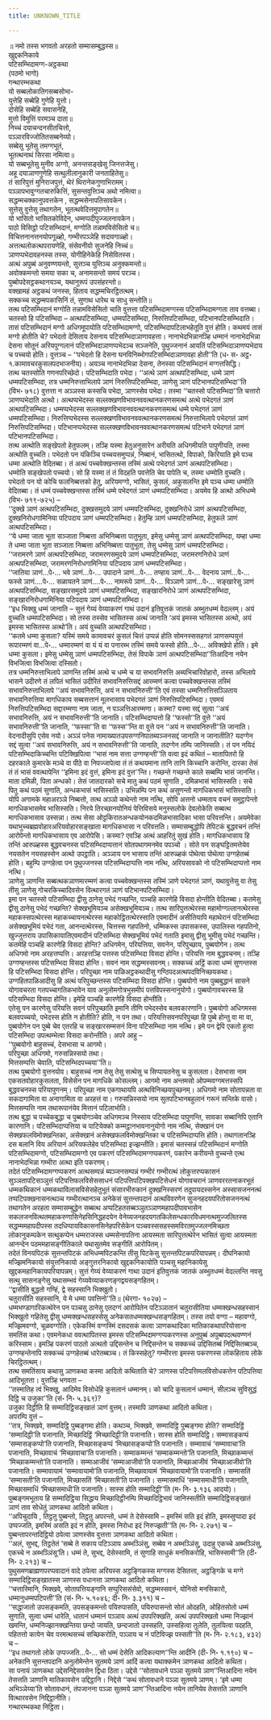 ```yaml
---
title: UNKNOWN_TITLE

---
```

॥ नमो तस्स भगवतो अरहतो सम्मासम्बुद्धस्स॥  
खुद्दकनिकाये  
पटिसम्भिदामग्ग-अट्ठकथा  
(पठमो भागो)  
गन्थारम्भकथा  
यो सब्बलोकातिगसब्बसोभा-  
युत्तेहि सब्बेहि गुणेहि युत्तो।  
दोसेहि सब्बेहि सवासनेहि,  
मुत्तो विमुत्तिं परमञ्च दाता॥  
निच्चं दयाचन्दनसीतचित्तो,  
पञ्ञारविज्जोतितसब्बनेय्यो।  
सब्बेसु भूतेसु तमग्गभूतं,  
भूतत्थनाथं सिरसा नमित्वा॥  
यो सब्बभूतेसु मुनीव अग्गो, अनन्तसङ्खेसु जिनत्तजेसु।  
अहू दयाञाणगुणेहि सत्थुलीलानुकारी जनताहितेसु॥  
तं सारिपुत्तं मुनिराजपुत्तं, थेरं थिरानेकगुणाभिरामम्।  
पञ्ञापभावुग्गतचारुकित्तिं, सुसन्तवुत्तिञ्च अथो नमित्वा॥  
सद्धम्मचक्कानुपवत्तकेन , सद्धम्मसेनापतिसावकेन।  
सुत्तेसु वुत्तेसु तथागतेन, भूतत्थवेदित्तमुपागतेन॥  
यो भासितो भासितकोविदेन, धम्मप्पदीपुज्जलनायकेन।  
पाठो विसिट्ठो पटिसम्भिदानं, मग्गोति तन्नामविसेसितो च॥  
विचित्तनानत्तनयोपगूळ्हो, गम्भीरपञ्ञेहि सदावगाळ्हो।  
अत्तत्थलोकत्थपरायणेहि, संसेवनीयो सुजनेहि निच्चं॥  
ञाणप्पभेदावहनस्स तस्स, योगीहिनेकेहि निसेवितस्स।  
अत्थं अपुब्बं अनुवण्णयन्तो, सुत्तञ्च युत्तिञ्च अनुक्कमन्तो॥  
अवोक्कमन्तो समया सका च, अनामसन्तो समयं परञ्च।  
पुब्बोपदेसट्ठकथानयञ्च, यथानुरूपं उपसंहरन्तो॥  
वक्खामहं अट्ठकथं जनस्स, हिताय सद्धम्मचिरट्ठितत्थम्।  
सक्कच्च सद्धम्मपकासिनिं तं, सुणाथ धारेथ च साधु सन्तोति॥  
तत्थ पटिसम्भिदानं मग्गोति तन्नामविसेसितो चाति वुत्तत्ता पटिसम्भिदामग्गस्स पटिसम्भिदामग्गता ताव वत्तब्बा। चतस्सो हि पटिसम्भिदा – अत्थपटिसम्भिदा, धम्मपटिसम्भिदा, निरुत्तिपटिसम्भिदा, पटिभानपटिसम्भिदाति। तासं पटिसम्भिदानं मग्गो अधिगमूपायोति पटिसम्भिदामग्गो, पटिसम्भिदापटिलाभहेतूति वुत्तं होति। कथमयं तासं मग्गो होतीति चे? पभेदतो देसिताय देसनाय पटिसम्भिदाञाणावहत्ता। नानाभेदभिन्नानञ्हि धम्मानं नानाभेदभिन्ना देसना सोतूनं अरियपुग्गलानं पटिसम्भिदाञाणप्पभेदञ्च सञ्जनेति, पुथुज्जनानं आयतिं पटिसम्भिदाञाणप्पभेदाय च पच्चयो होति। वुत्तञ्च – ‘‘पभेदतो हि देसना घनविनिब्भोगपटिसम्भिदाञाणावहा होती’’ति (ध॰ स॰ अट्ठ॰ १.कामावचरकुसलपदभाजनीय)। अयञ्च नानाभेदभिन्ना देसना, तेनस्सा पटिसम्भिदानं मग्गत्तसिद्धि।  
तत्थ चतस्सोति गणनपरिच्छेदो। पटिसम्भिदाति पभेदा। ‘‘अत्थे ञाणं अत्थपटिसम्भिदा, धम्मे ञाणं धम्मपटिसम्भिदा, तत्र धम्मनिरुत्ताभिलापे ञाणं निरुत्तिपटिसम्भिदा, ञाणेसु ञाणं पटिभानपटिसम्भिदा’’ति (विभ॰ ७१८) वुत्तत्ता न अञ्ञस्स कस्सचि पभेदा, ञाणस्सेव पभेदा। तस्मा ‘‘चतस्सो पटिसम्भिदा’’ति चत्तारो ञाणप्पभेदाति अत्थो। अत्थप्पभेदस्स सल्लक्खणविभावनववत्थानकरणसमत्थं अत्थे पभेदगतं ञाणं अत्थपटिसम्भिदा। धम्मप्पभेदस्स सल्लक्खणविभावनववत्थानकरणसमत्थं धम्मे पभेदगतं ञाणं धम्मपटिसम्भिदा। निरुत्तिप्पभेदस्स सल्लक्खणविभावनववत्थानकरणसमत्थं निरुत्ताभिलापे पभेदगतं ञाणं निरुत्तिपटिसम्भिदा। पटिभानप्पभेदस्स सल्लक्खणविभावनववत्थानकरणसमत्थं पटिभाने पभेदगतं ञाणं पटिभानपटिसम्भिदा।  
तत्थ अत्थोति सङ्खेपतो हेतुफलम्। तञ्हि यस्मा हेतुअनुसारेन अरीयति अधिगमीयति पापुणीयति, तस्मा अत्थोति वुच्चति। पभेदतो पन यंकिञ्चि पच्चयसमुप्पन्नं, निब्बानं, भासितत्थो, विपाको, किरियाति इमे पञ्च धम्मा अत्थोति वेदितब्बा। तं अत्थं पच्चवेक्खन्तस्स तस्मिं अत्थे पभेदगतं ञाणं अत्थपटिसम्भिदा।  
धम्मोति सङ्खेपतो पच्चयो। सो हि यस्मा तं तं विदहति पवत्तेति चेव पापेति च, तस्मा धम्मोति वुच्चति। पभेदतो पन यो कोचि फलनिब्बत्तको हेतु, अरियमग्गो, भासितं, कुसलं, अकुसलन्ति इमे पञ्च धम्मा धम्मोति वेदितब्बा। तं धम्मं पच्चवेक्खन्तस्स तस्मिं धम्मे पभेदगतं ञाणं धम्मपटिसम्भिदा। अयमेव हि अत्थो अभिधम्मे (विभ॰ ७१९-७२५) –  
‘‘दुक्खे ञाणं अत्थपटिसम्भिदा, दुक्खसमुदये ञाणं धम्मपटिसम्भिदा, दुक्खनिरोधे ञाणं अत्थपटिसम्भिदा, दुक्खनिरोधगामिनिया पटिपदाय ञाणं धम्मपटिसम्भिदा। हेतुम्हि ञाणं धम्मपटिसम्भिदा, हेतुफले ञाणं अत्थपटिसम्भिदा।  
‘‘ये धम्मा जाता भूता सञ्जाता निब्बत्ता अभिनिब्बत्ता पातुभूता, इमेसु धम्मेसु ञाणं अत्थपटिसम्भिदा, यम्हा धम्मा ते धम्मा जाता भूता सञ्जाता निब्बत्ता अभिनिब्बत्ता पातुभूता, तेसु धम्मेसु ञाणं धम्मपटिसम्भिदा।  
‘‘जरामरणे ञाणं अत्थपटिसम्भिदा, जरामरणसमुदये ञाणं धम्मपटिसम्भिदा, जरामरणनिरोधे ञाणं अत्थपटिसम्भिदा, जरामरणनिरोधगामिनिया पटिपदाय ञाणं धम्मपटिसम्भिदा।  
‘‘जातिया ञाणं…पे॰… भवे ञाणं…पे॰… उपादाने ञाणं…पे॰… तण्हाय ञाणं…पे॰… वेदनाय ञाणं…पे॰… फस्से ञाणं….पे॰… सळायतने ञाणं….पे॰… नामरूपे ञाणं…पे॰… विञ्ञाणे ञाणं…पे॰… सङ्खारेसु ञाणं अत्थपटिसम्भिदा, सङ्खारसमुदये ञाणं धम्मपटिसम्भिदा, सङ्खारनिरोधे ञाणं अत्थपटिसम्भिदा, सङ्खारनिरोधगामिनिया पटिपदाय ञाणं धम्मपटिसम्भिदा।  
‘‘इध भिक्खु धम्मं जानाति – सुत्तं गेय्यं वेय्याकरणं गाथं उदानं इतिवुत्तकं जातकं अब्भुतधम्मं वेदल्लम्। अयं वुच्चति धम्मपटिसम्भिदा। सो तस्स तस्सेव भासितस्स अत्थं जानाति ‘अयं इमस्स भासितस्स अत्थो, अयं इमस्स भासितस्स अत्थो’ति। अयं वुच्चति अत्थपटिसम्भिदा।  
‘‘कतमे धम्मा कुसला? यस्मिं समये कामावचरं कुसलं चित्तं उप्पन्नं होति सोमनस्ससहगतं ञाणसम्पयुत्तं रूपारम्मणं वा…पे॰… धम्मारम्मणं वा यं यं वा पनारब्भ तस्मिं समये फस्सो होति…पे॰… अविक्खेपो होति। इमे धम्मा कुसला। इमेसु धम्मेसु ञाणं धम्मपटिसम्भिदा, तेसं विपाके ञाणं अत्थपटिसम्भिदा’’तिआदिना नयेन विभजित्वा विभजित्वा दस्सितो।  
तत्र धम्मनिरुत्ताभिलापे ञाणन्ति तस्मिं अत्थे च धम्मे च या सभावनिरुत्ति अब्यभिचारिवोहारो, तस्स अभिलापे भासने उदीरणे तं लपितं भासितं उदीरितं सभावनिरुत्तिसद्दं आरम्मणं कत्वा पच्चवेक्खन्तस्स तस्मिं सभावनिरुत्ताभिलापे ‘‘अयं सभावनिरुत्ति, अयं न सभावनिरुत्ती’’ति एवं तस्सा धम्मनिरुत्तिसञ्ञिताय सभावनिरुत्तिया मागधिकाय सब्बसत्तानं मूलभासाय पभेदगतं ञाणं निरुत्तिपटिसम्भिदा। एवमयं निरुत्तिपटिसम्भिदा सद्दारम्मणा नाम जाता, न पञ्ञत्तिआरम्मणा। कस्मा? यस्मा सद्दं सुत्वा ‘‘अयं सभावनिरुत्ति, अयं न सभावनिरुत्ती’’ति जानाति। पटिसम्भिदाप्पत्तो हि ‘‘फस्सो’’ति वुत्ते ‘‘अयं सभावनिरुत्ती’’ति जानाति, ‘‘फस्सा’’ति वा ‘‘फस्स’’न्ति वा वुत्ते पन ‘‘अयं न सभावनिरुत्ती’’ति जानाति। वेदनादीसुपि एसेव नयो। अञ्ञं पनेस नामाख्यातउपसग्गनिपातब्यञ्जनसद्दं जानाति न जानातीति? यदग्गेन सद्दं सुत्वा ‘‘अयं सभावनिरुत्ति, अयं न सभावनिरुत्ती’’ति जानाति, तदग्गेन तम्पि जानिस्सति। तं पन नयिदं पटिसम्भिदाकिच्चन्ति पटिक्खिपित्वा ‘‘भासं नाम सत्ता उग्गण्हन्ती’’ति वत्वा इदं कथितं – मातापितरो हि दहरकाले कुमारके मञ्चे वा पीठे वा निपज्जापेत्वा तं तं कथयमाना तानि तानि किच्चानि करोन्ति, दारका तेसं तं तं भासं ववत्थापेन्ति ‘‘इमिना इदं वुत्तं, इमिना इदं वुत्त’’न्ति। गच्छन्ते गच्छन्ते काले सब्बम्पि भासं जानन्ति। माता दमिळी, पिता अन्धको। तेसं जातदारको सचे मातु कथं पठमं सुणाति , दमिळभासं भासिस्सति। सचे पितु कथं पठमं सुणाति, अन्धकभासं भासिस्सति। उभिन्नम्पि पन कथं असुणन्तो मागधिकभासं भासिस्सति।  
योपि अगामके महाअरञ्ञे निब्बत्तो, तत्थ अञ्ञो कथेन्तो नाम नत्थि, सोपि अत्तनो धम्मताय वचनं समुट्ठापेन्तो मागधिकभासमेव भासिस्सति। निरये तिरच्छानयोनियं पेत्तिविसये मनुस्सलोके देवलोकेति सब्बत्थ मागधिकभासाव उस्सन्ना। तत्थ सेसा ओट्टकिरातअन्धकयोनकदमिळभासादिका भासा परिवत्तन्ति। अयमेवेका यथाभुच्चब्रह्मवोहारअरियवोहारसङ्खाता मागधिकभासा न परिवत्तति। सम्मासम्बुद्धोपि तेपिटकं बुद्धवचनं तन्तिं आरोपेन्तो मागधिकभासाय एव आरोपेसि। कस्मा? एवञ्हि अत्थं आहरितुं सुखं होति। मागधिकभासाय हि तन्तिं आरुळ्हस्स बुद्धवचनस्स पटिसम्भिदाप्पत्तानं सोतपथागमनमेव पपञ्चो । सोते पन सङ्घट्टितमत्तेयेव नयसतेन नयसहस्सेन अत्थो उपट्ठाति। अञ्ञाय पन भासाय तन्तिं आरुळ्हकं पोथेत्वा पोथेत्वा उग्गहेतब्बं होति। बहुम्पि उग्गहेत्वा पन पुथुज्जनस्स पटिसम्भिदाप्पत्ति नाम नत्थि, अरियसावको नो पटिसम्भिदाप्पत्तो नाम नत्थि।  
ञाणेसु ञाणन्ति सब्बत्थकञाणमारम्मणं कत्वा पच्चवेक्खन्तस्स तस्मिं ञाणे पभेदगतं ञाणं, यथावुत्तेसु वा तेसु तीसु ञाणेसु गोचरकिच्चादिवसेन वित्थारगतं ञाणं पटिभानपटिसम्भिदा।  
इमा पन चतस्सो पटिसम्भिदा द्वीसु ठानेसु पभेदं गच्छन्ति, पञ्चहि कारणेहि विसदा होन्तीति वेदितब्बा। कतमेसु द्वीसु ठानेसु पभेदं गच्छन्ति? सेक्खभूमियञ्च असेक्खभूमियञ्च। तत्थ सारिपुत्तत्थेरस्स महामोग्गल्लानत्थेरस्स महाकस्सपत्थेरस्स महाकच्चायनत्थेरस्स महाकोट्ठितत्थेरस्साति एवमादीनं असीतियापि महाथेरानं पटिसम्भिदा असेक्खभूमियं पभेदं गता, आनन्दत्थेरस्स, चित्तस्स गहपतिनो, धम्मिकस्स उपासकस्स, उपालिस्स गहपतिनो, खुज्जुत्तराय उपासिकायातिएवमादीनं पटिसम्भिदा सेक्खभूमियं पभेदं गताति इमासु द्वीसु भूमीसु पभेदं गच्छन्ति।  
कतमेहि पञ्चहि कारणेहि विसदा होन्ति? अधिगमेन, परियत्तिया, सवनेन, परिपुच्छाय, पुब्बयोगेन। तत्थ अधिगमो नाम अरहत्तप्पत्ति। अरहत्तञ्हि पत्तस्स पटिसम्भिदा विसदा होन्ति। परियत्ति नाम बुद्धवचनम्। तञ्हि उग्गण्हन्तस्स पटिसम्भिदा विसदा होन्ति। सवनं नाम सद्धम्मस्सवनम्। सक्कच्चं अट्ठिं कत्वा धम्मं सुणन्तस्स हि पटिसम्भिदा विसदा होन्ति। परिपुच्छा नाम पाळिअट्ठकथादीसु गण्ठिपदअत्थपदविनिच्छयकथा। उग्गहितपाळिआदीसु हि अत्थं परिपुच्छन्तस्स पटिसम्भिदा विसदा होन्ति। पुब्बयोगो नाम पुब्बबुद्धानं सासने योगावचरता गतपच्चागतिकभावेन याव अनुलोमगोत्रभुसमीपं पत्तविपस्सनानुयोगो। पुब्बयोगावचरस्स हि पटिसम्भिदा विसदा होन्ति। इमेहि पञ्चहि कारणेहि विसदा होन्तीति।  
एतेसु पन कारणेसु परियत्ति सवनं परिपुच्छाति इमानि तीणि पभेदस्सेव बलवकारणानि। पुब्बयोगो अधिगमस्स बलवपच्चयो, पभेदस्स होति न होतीति? होति, न पन तथा। परियत्तिसवनपरिपुच्छा हि पुब्बे होन्तु वा मा वा, पुब्बयोगेन पन पुब्बे चेव एतरहि च सङ्खारसम्मसनं विना पटिसम्भिदा नाम नत्थि। इमे पन द्वेपि एकतो हुत्वा पटिसम्भिदा उपत्थम्भेत्वा विसदा करोन्तीति। अपरे आहु –  
‘‘पुब्बयोगो बाहुसच्चं, देसभासा च आगमो।  
परिपुच्छा अधिगमो, गरुसन्निस्सयो तथा।  
मित्तसम्पत्ति चेवाति, पटिसम्भिदपच्चया’’ति॥  
तत्थ पुब्बयोगो वुत्तनयोव। बाहुसच्चं नाम तेसु तेसु सत्थेसु च सिप्पायतनेसु च कुसलता। देसभासा नाम एकसतवोहारकुसलता, विसेसेन पन मागधिके कोसल्लम्। आगमो नाम अन्तमसो ओपम्मवग्गमत्तस्सपि बुद्धवचनस्स परियापुणनम्। परिपुच्छा नाम एकगाथायपि अत्थविनिच्छयपुच्छनम्। अधिगमो नाम सोतापन्नता वा सकदागामिता वा अनागामिता वा अरहत्तं वा। गरुसन्निस्सयो नाम सुतपटिभानबहुलानं गरूनं सन्तिके वासो। मित्तसम्पत्ति नाम तथारूपानंयेव मित्तानं पटिलाभोति।  
तत्थ बुद्धा च पच्चेकबुद्धा च पुब्बयोगञ्चेव अधिगमञ्च निस्साय पटिसम्भिदा पापुणन्ति, सावका सब्बानिपि एतानि कारणानि। पटिसम्भिदाप्पत्तिया च पाटियेक्को कम्मट्ठानभावनानुयोगो नाम नत्थि, सेक्खानं पन सेक्खफलविमोक्खन्तिका, असेक्खानं असेक्खफलविमोक्खन्तिका च पटिसम्भिदाप्पत्ति होति। तथागतानञ्हि दस बलानि विय अरियानं अरियफलेहेव पटिसम्भिदा इज्झन्तीति। इमासं चतस्सन्नं पटिसम्भिदानं मग्गोति पटिसम्भिदामग्गो, पटिसम्भिदामग्गो एव पकरणं पटिसम्भिदामग्गप्पकरणं, पकारेन करीयन्ते वुच्चन्ते एत्थ नानाभेदभिन्ना गम्भीरा अत्था इति पकरणम्।  
तदेतं पटिसम्भिदामग्गप्पकरणं अत्थसम्पन्नं ब्यञ्जनसम्पन्नं गम्भीरं गम्भीरत्थं लोकुत्तरप्पकासनं सुञ्ञतापटिसञ्ञुत्तं पटिपत्तिफलविसेससाधनं पटिपत्तिपटिपक्खपटिसेधनं योगावचरानं ञाणवररतनाकरभूतं धम्मकथिकानं धम्मकथाविलासविसेसहेतुभूतं संसारभीरुकानं दुक्खनिस्सरणं तदुपायदस्सनेन अस्सासजननत्थं तप्पटिपक्खनासनत्थञ्च गम्भीरत्थानञ्च अनेकेसं सुत्तन्तपदानं अत्थविवरणेन सुजनहदयपरितोसजननत्थं तथागतेन अरहता सम्मासम्बुद्धेन सब्बत्थ अप्पटिहतसब्बञ्ञुतञ्ञाणमहापदीपावभासेन सकलजनवित्थतमहाकरुणासिनेहसिनिद्धहदयेन वेनेय्यजनहदयगतकिलेसन्धकारविधमनत्थमुज्जलितस्स सद्धम्ममहापदीपस्स तदधिप्पायविकासनसिनेहपरिसेकेन पञ्चवस्ससहस्समविरतमुज्जलनमिच्छता लोकानुकम्पकेन सत्थुकप्पेन धम्मराजस्स धम्मसेनापतिना आयस्मता सारिपुत्तत्थेरेन भासितं सुत्वा आयस्मता आनन्देन पठममहासङ्गीतिकाले यथासुतमेव सङ्गीतिं आरोपितम्।  
तदेतं विनयपिटकं सुत्तन्तपिटकं अभिधम्मपिटकन्ति तीसु पिटकेसु सुत्तन्तपिटकपरियापन्नम्। दीघनिकायो मज्झिमनिकायो संयुत्तनिकायो अङ्गुत्तरनिकायो खुद्दकनिकायोति पञ्चसु महानिकायेसु खुद्दकमहानिकायपरियापन्नम्। सुत्तं गेय्यं वेय्याकरणं गाथा उदानं इतिवुत्तकं जातकं अब्भुतधम्मं वेदल्लन्ति नवसु सत्थु सासनङ्गेसु यथासम्भवं गेय्यवेय्याकरणङ्गद्वयसङ्गहितम्।  
‘‘द्वासीति बुद्धतो गण्हिं, द्वे सहस्सानि भिक्खुतो।  
चतुरासीति सहस्सानि, ये मे धम्मा पवत्तिनो’’ति॥ (थेरगा॰ १०२७) –  
धम्मभण्डागारिकत्थेरेन पन पञ्चसु ठानेसु एतदग्गं आरोपितेन पटिञ्ञातानं चतुरासीतिया धम्मक्खन्धसहस्सानं भिक्खुतो गहितेसु द्वीसु धम्मक्खन्धसहस्सेसु अनेकसतधम्मक्खन्धसङ्गहितम्। तस्स तयो वग्गा – महावग्गो, मज्झिमवग्गो, चूळवग्गोति। एकेकस्मिं वग्गस्मिं दसदसकं कत्वा ञाणकथादिका मातिकाकथापरियोसाना समतिंस कथा। एवमनेकधा ववत्थापितस्स इमस्स पटिसम्भिदामग्गप्पकरणस्स अनुपुब्बं अपुब्बपदत्थवण्णनं करिस्साम। इमञ्हि पकरणं पाठतो अत्थतो उद्दिसन्तेन च निद्दिसन्तेन च सक्कच्चं उद्दिसितब्बं निद्दिसितब्बञ्च, उग्गण्हन्तेनापि सक्कच्चं उग्गहेतब्बं धारेतब्बञ्च। तं किस्सहेतु? गम्भीरत्ता इमस्स पकरणस्स लोकहिताय लोके चिरट्ठितत्थम्।  
तत्थ समतिंसाय कथासु ञाणकथा कस्मा आदितो कथिताति चे? ञाणस्स पटिपत्तिमलविसोधकत्तेन पटिपत्तिया आदिभूतत्ता। वुत्तञ्हि भगवता –  
‘‘तस्मातिह त्वं भिक्खु, आदिमेव विसोधेहि कुसलानं धम्मानम्। को चादि कुसलानं धम्मानं, सीलञ्च सुविसुद्धं दिट्ठि च उजुका’’ति (सं॰ नि॰ ५.३६९)?  
उजुका दिट्ठीति हि सम्मादिट्ठिसङ्खातं ञाणं वुत्तम्। तस्मापि ञाणकथा आदितो कथिता।  
अपरम्पि वुत्तं –  
‘‘तत्र, भिक्खवे, सम्मादिट्ठि पुब्बङ्गमा होति। कथञ्च, भिक्खवे, सम्मादिट्ठि पुब्बङ्गमा होति? सम्मादिट्ठिं ‘सम्मादिट्ठी’ति पजानाति, मिच्छादिट्ठिं ‘मिच्छादिट्ठी’ति पजानाति। सास्स होति सम्मादिट्ठि। सम्मासङ्कप्पं ‘सम्मासङ्कप्पो’ति पजानाति, मिच्छासङ्कप्पं ‘मिच्छासङ्कप्पो’ति पजानाति। सम्मावाचं ‘सम्मावाचा’ति पजानाति, मिच्छावाचं ‘मिच्छावाचा’ति पजानाति। सम्माकम्मन्तं ‘सम्माकम्मन्तो’ति पजानाति, मिच्छाकम्मन्तं ‘मिच्छाकम्मन्तो’ति पजानाति। सम्माआजीवं ‘सम्माआजीवो’ति पजानाति, मिच्छाआजीवं ‘मिच्छाआजीवो’ति पजानाति। सम्मावायामं ‘सम्मावायामो’ति पजानाति, मिच्छावायामं ‘मिच्छावायामो’ति पजानाति। सम्मासतिं ‘सम्मासती’ति पजानाति, मिच्छासतिं ‘मिच्छासती’ति पजानाति। सम्मासमाधिं ‘सम्मासमाधी’ति पजानाति, मिच्छासमाधिं ‘मिच्छासमाधी’ति पजानाति। सास्स होति सम्मादिट्ठी’’ति (म॰ नि॰ ३.१३६ आदयो)।  
पुब्बङ्गमभूताय हि सम्मादिट्ठिया सिद्धाय मिच्छादिट्ठीनम्पि मिच्छादिट्ठिभावं जानिस्सतीति सम्मादिट्ठिसङ्खातं ञाणं ताव सोधेतुं ञाणकथा आदितो कथिता।  
‘‘अपिचुदायि , तिट्ठतु पुब्बन्तो, तिट्ठतु अपरन्तो, धम्मं ते देसेस्सामि – इमस्मिं सति इदं होति, इमस्सुप्पादा इदं उप्पज्जति, इमस्मिं असति इदं न होति, इमस्स निरोधा इदं निरुज्झती’’ति (म॰ नि॰ २.२७१) च –  
पुब्बन्तापरन्तदिट्ठियो ठपेत्वा ञाणस्सेव वुत्तत्ता ञाणकथा आदितो कथिता।  
‘‘अलं, सुभद्द, तिट्ठतेतं ‘सब्बे ते सकाय पटिञ्ञाय अब्भञ्ञिंसु, सब्बेव न अब्भञ्ञिंसु, उदाहु एकच्चे अब्भञ्ञिंसु, एकच्चे न अब्भञ्ञिंसू’ति। धम्मं ते, सुभद्द, देसेस्सामि, तं सुणाहि साधुकं मनसिकरोहि, भासिस्सामी’’ति (दी॰ नि॰ २.२१३) च –  
पुथुसमणब्राह्मणपरप्पवादानं वादे ठपेत्वा अरियस्स अट्ठङ्गिकस्स मग्गस्स देसितत्ता, अट्ठङ्गिके च मग्गे सम्मादिट्ठिसङ्खातस्स ञाणस्स पधानत्ता ञाणकथा आदितो कथिता।  
‘‘चत्तारिमानि, भिक्खवे, सोतापत्तियङ्गानि सप्पुरिससंसेवो, सद्धम्मस्सवनं, योनिसो मनसिकारो, धम्मानुधम्मपटिपत्ती’’ति (सं॰ नि॰ ५.१०४६; दी॰ नि॰ ३.३११) च –  
‘‘सद्धाजातो उपसङ्कमति, उपसङ्कमन्तो पयिरुपासति, पयिरुपासन्तो सोतं ओदहति, ओहितसोतो धम्मं सुणाति, सुत्वा धम्मं धारेति, धातानं धम्मानं पञ्ञाय अत्थं उपपरिक्खति, अत्थं उपपरिक्खतो धम्मा निज्झानं खमन्ति, धम्मनिज्झानक्खन्तिया छन्दो जायति, छन्दजातो उस्सहति, उस्सहित्वा तुलेति, तुलयित्वा पदहति, पहितत्तो कायेन चेव परमत्थसच्चं सच्छिकरोति, पञ्ञाय च नं पटिविज्झ पस्सती’’ति (म॰ नि॰ २.१८३, ४३२) च –  
‘‘इध तथागतो लोके उप्पज्जति…पे॰… सो धम्मं देसेति आदिकल्याण’’न्ति आदीनि (दी॰ नि॰ १.१९०) च –  
अनेकानि सुत्तन्तपदानि अनुलोमेन्तेन सुतमये ञाणं आदिं कत्वा यथाक्कमेन ञाणकथा आदितो कथिता।  
सा पनायं ञाणकथा उद्देसनिद्देसवसेन द्विधा ठिता। उद्देसे ‘‘सोतावधाने पञ्ञा सुतमये ञाण’’न्तिआदिना नयेन तेसत्तति ञाणानि मातिकावसेन उद्दिट्ठानि। निद्देसे ‘‘कथं सोतावधाने पञ्ञा सुतमये ञाणम्। ‘इमे धम्मा अभिञ्ञेय्या’ति सोतावधानं, तंपजानना पञ्ञा सुतमये ञाण’’न्तिआदिना नयेन तानियेव तेसत्तति ञाणानि वित्थारवसेन निद्दिट्ठानीति।  
गन्थारम्भकथा निट्ठिता।  